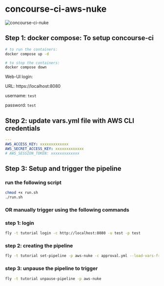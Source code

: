 # concourse-ci-aws-nuke

![concourse-ci-nuke](https://user-images.githubusercontent.com/59869006/221508410-ca78dd45-9ed1-490d-a767-ef8817ce6cfd.png)

## Step 1: docker compose: To setup concourse-ci 

```bash
# to run the containers:
docker compose up -d

# to stop the containers:
docker compose down
```

Web-UI login: 

URL: https://localhost:8080

username: `test`

password: `test`

## Step 2: update vars.yml file with AWS CLI credentials

```yml
---
AWS_ACCESS_KEY: xxxxxxxxxxxxx
AWS_SECRET_ACCESS_KEY: xxxxxxxxxxxxx
# AWS_SESSION_TOKEN: xxxxxxxxxxxxx
```

## Step 3: Setup and trigger the pipeline

### run the following script
```bash
chmod +x run.sh
./run.sh
```

### OR manually trigger using the following commands

### step 1: login
```bash
fly -t tutorial login -c http://localhost:8080 -u test -p test
```
### step 2: creating the pipeline
```bash
fly -t tutorial set-pipeline -p aws-nuke -c approval.yml --load-vars-from vars.yml --non-interactive
```
### step 3: unpause the pipeline to trigger 
```bash
fly -t tutorial unpause-pipeline -p aws-nuke
```

